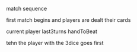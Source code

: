 match sequence

first match begins and players are dealt their cards

current player
last3turns
handToBeat



tehn the player with the 3dice goes first